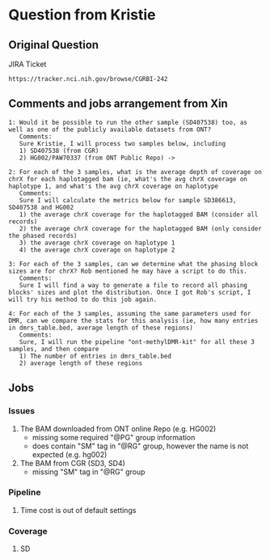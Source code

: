 # Question from Kristie
## Original Question
JIRA Ticket
```
https://tracker.nci.nih.gov/browse/CGRBI-242
```
## Comments and jobs arrangement from Xin
```
1: Would it be possible to run the other sample (SD407538) too, as well as one of the publicly available datasets from ONT?
   Comments: 
   Sure Kristie, I will process two samples below, including 
   1) SD407538 (from CGR) 
   2) HG002/PAW70337 (from ONT Public Repo) -> 
   
2: For each of the 3 samples, what is the average depth of coverage on chrX for each haplotagged bam (ie, what's the avg chrX coverage on haplotype 1, and what's the avg chrX coverage on haplotype
   Comments:
   Sure I will calculate the metrics below for sample SD386613, SD407538 and HG002
   1) the average chrX coverage for the haplotagged BAM (consider all records)
   2) the average chrX coverage for the haplotagged BAM (only consider the phased records)
   3) the average chrX coverage on haplotype 1
   4) the average chrX coverage on haplotype 2
   
3: For each of the 3 samples, can we determine what the phasing block sizes are for chrX? Rob mentioned he may have a script to do this.
   Comments:
   Sure I will find a way to generate a file to record all phasing blocks' sizes and plot the distribution. Once I got Rob's script, I will try his method to do this job again.

4: For each of the 3 samples, assuming the same parameters used for DMR, can we compare the stats for this analysis (ie, how many entries in dmrs_table.bed, average length of these regions)
   Comments:
   Sure, I will run the pipeline "ont-methylDMR-kit" for all these 3 samples, and then compare
   1) The number of entries in dmrs_table.bed
   2) average length of these regions
```
## Jobs 
### Issues 
1. The BAM downloaded from ONT online Repo (e.g. HG002)
   * missing some required "@PG" group information
   * does contain "SM" tag in "@RG" group, however the name is not expected (e.g. hg002)
2. The BAM from CGR (SD3, SD4)
   * missing "SM" tag in "@RG" group

### Pipeline
1. Time cost is out of default settings


### Coverage 
1. SD
